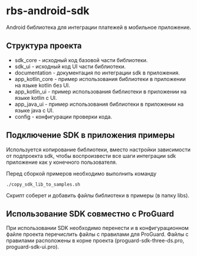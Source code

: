 # rbs-android-sdk

Android библиотека для интеграции платежей в мобильное приложение.

## Структура проекта

* sdk_core - исходный код базовой части библиотеки.
* sdk_ui - исходный код UI части библиотеки.
* documentation - документация по интеграции sdk в приложения.
* app_kotlin_core - пример использования библиотеки в приложении на языке kotlin без UI.
* app_kotlin_ui - пример использования библиотеки в приложении на языке kotlin с UI.
* app_java_ui - пример использования библиотеки в приложении на языке java с UI.
* config - конфигурации проверки кода.


## Подключение SDK в приложения примеры

Используется копирование библиотеки, вместо настройки зависимости от подпроекта sdk, чтобы
воспроизвести все шаги интеграции sdk приложение как у конечного пользователя.

Перед сборкой примеров необходимо выполнить команду

```shell script
./copy_sdk_lib_to_samples.sh
```

Скрипт соберет и добавить файлы библиотеки в примеры (в папку libs).

## Использование SDK совместно с ProGuard

При использовании SDK необходимо перенести и в конфигурационном файле проекта перечислить файлы с
правилами для ProGuard. Файлы с правилами расположены в корне проекта (proguard-sdk-three-ds.pro,
proguard-sdk-ui.pro).